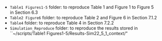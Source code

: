 - `Table1 Figures1-5` folder: to reproduce Table 1 and Figure 1 to Figure 5 in Section 6.3
- `Table2 Figure6` folder: to reproduce Table 2 and Figure 6 in Section 7.1.2
- `Table4` folder: to reproduce Table 4 in Section 7.2.2 
- `Simulation_Reproduce` folder: to reproduce the results stored in ``~/scripts/Table1 Figures1-5/Results-Sim22_5_1_context/" 

